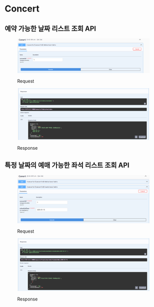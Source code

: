 # Concert

## 예약 가능한 날짜 리스트 조회 API

<figure><img src="../.gitbook/assets/image (1) (1) (1).png" alt=""><figcaption><p>Request</p></figcaption></figure>

<figure><img src="../.gitbook/assets/image (1) (1) (1) (1).png" alt=""><figcaption><p>Response</p></figcaption></figure>

## 특정 날짜의 예매 가능한 좌석 리스트 조회 API

<figure><img src="../.gitbook/assets/image (2) (1).png" alt=""><figcaption><p>Request</p></figcaption></figure>

<figure><img src="../.gitbook/assets/image (3) (1).png" alt=""><figcaption><p>Response</p></figcaption></figure>
